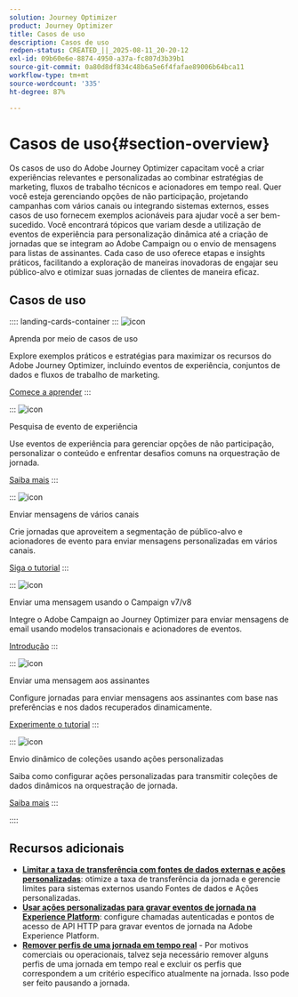 ```yaml
---
solution: Journey Optimizer
product: Journey Optimizer
title: Casos de uso
description: Casos de uso
redpen-status: CREATED_||_2025-08-11_20-20-12
exl-id: 09b60e6e-8874-4950-a37a-fc807d3b39b1
source-git-commit: 0a80d8df834c48b6a5e6f4fafae89006b64bca11
workflow-type: tm+mt
source-wordcount: '335'
ht-degree: 87%

---
```


# Casos de uso{#section-overview}

Os casos de uso do Adobe Journey Optimizer capacitam você a criar experiências relevantes e personalizadas ao combinar estratégias de marketing, fluxos de trabalho técnicos e acionadores em tempo real. Quer você esteja gerenciando opções de não participação, projetando campanhas com vários canais ou integrando sistemas externos, esses casos de uso fornecem exemplos acionáveis para ajudar você a ser bem-sucedido. Você encontrará tópicos que variam desde a utilização de eventos de experiência para personalização dinâmica até a criação de jornadas que se integram ao Adobe Campaign ou o envio de mensagens para listas de assinantes. Cada caso de uso oferece etapas e insights práticos, facilitando a exploração de maneiras inovadoras de engajar seu público-alvo e otimizar suas jornadas de clientes de maneira eficaz.

## Casos de uso

:::: landing-cards-container
:::
![icon](https://cdn.experienceleague.adobe.com/icons/book.svg)

Aprenda por meio de casos de uso

Explore exemplos práticos e estratégias para maximizar os recursos do Adobe Journey Optimizer, incluindo eventos de experiência, conjuntos de dados e fluxos de trabalho de marketing.

[Comece a aprender](../using/building-journeys/jo-use-cases.md)
:::

:::
![icon](https://cdn.experienceleague.adobe.com/icons/list-check.svg)

Pesquisa de evento de experiência

Use eventos de experiência para gerenciar opções de não participação, personalizar o conteúdo e enfrentar desafios comuns na orquestração de jornada.

[Saiba mais](../using/building-journeys/exp-event-lookup.md)
:::

:::
![icon](https://cdn.experienceleague.adobe.com/icons/circle-play.svg)

Enviar mensagens de vários canais

Crie jornadas que aproveitem a segmentação de público-alvo e acionadores de evento para enviar mensagens personalizadas em vários canais.

[Siga o tutorial](../using/building-journeys/journeys-uc.md)
:::

:::
![icon](https://cdn.experienceleague.adobe.com/icons/puzzle-piece.svg)

Enviar uma mensagem usando o Campaign v7/v8

Integre o Adobe Campaign ao Journey Optimizer para enviar mensagens de email usando modelos transacionais e acionadores de eventos.

[Introdução](../using/building-journeys/ajo-ac.md)
:::

:::
![icon](https://cdn.experienceleague.adobe.com/icons/list-check.svg)

Enviar uma mensagem aos assinantes

Configure jornadas para enviar mensagens aos assinantes com base nas preferências e nos dados recuperados dinamicamente.

[Experimente o tutorial](../using/building-journeys/message-to-subscribers-uc.md)
:::

:::
![icon](https://cdn.experienceleague.adobe.com/icons/code-branch.svg)

Envio dinâmico de coleções usando ações personalizadas

Saiba como configurar ações personalizadas para transmitir coleções de dados dinâmicos na orquestração de jornada.

[Saiba mais](../using/building-journeys/collections.md)
:::

::::


## Recursos adicionais

- **[Limitar a taxa de transferência com fontes de dados externas e ações personalizadas](../using/building-journeys/limit-throughput.md)**: otimize a taxa de transferência da jornada e gerencie limites para sistemas externos usando Fontes de dados e Ações personalizadas.
- **[Usar ações personalizadas para gravar eventos de jornada na Experience Platform](../using/building-journeys/custom-action-aep.md)**: configure chamadas autenticadas e pontos de acesso de API HTTP para gravar eventos de jornada na Adobe Experience Platform.
- **[Remover perfis de uma jornada em tempo real](https://experienceleague.adobe.com/en/docs/journey-optimizer/using/orchestrate-journeys/create-journey/journey-pause#journey-exit-criteria)** - Por motivos comerciais ou operacionais, talvez seja necessário remover alguns perfis de uma jornada em tempo real e excluir os perfis que correspondem a um critério específico atualmente na jornada. Isso pode ser feito pausando a jornada.
